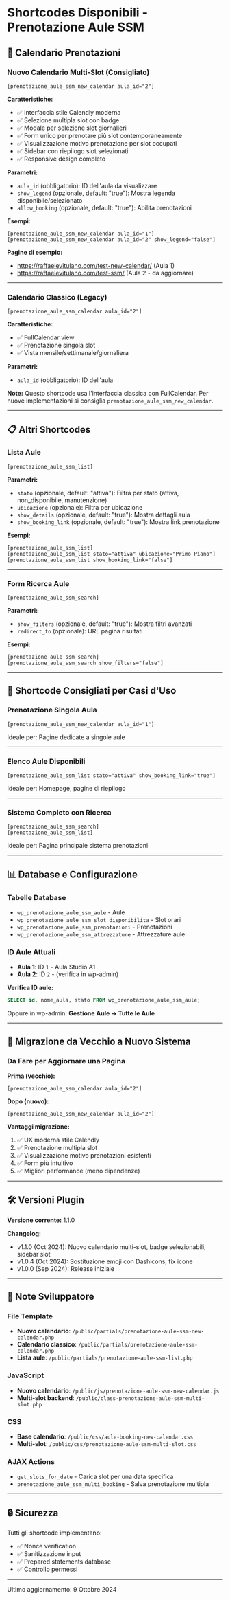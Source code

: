 # Shortcodes Disponibili - Prenotazione Aule SSM

## 📅 Calendario Prenotazioni

### Nuovo Calendario Multi-Slot (Consigliato)
```
[prenotazione_aule_ssm_new_calendar aula_id="2"]
```

**Caratteristiche:**
- ✅ Interfaccia stile Calendly moderna
- ✅ Selezione multipla slot con badge
- ✅ Modale per selezione slot giornalieri
- ✅ Form unico per prenotare più slot contemporaneamente
- ✅ Visualizzazione motivo prenotazione per slot occupati
- ✅ Sidebar con riepilogo slot selezionati
- ✅ Responsive design completo

**Parametri:**
- `aula_id` (obbligatorio): ID dell'aula da visualizzare
- `show_legend` (opzionale, default: "true"): Mostra legenda disponibile/selezionato
- `allow_booking` (opzionale, default: "true"): Abilita prenotazioni

**Esempi:**
```
[prenotazione_aule_ssm_new_calendar aula_id="1"]
[prenotazione_aule_ssm_new_calendar aula_id="2" show_legend="false"]
```

**Pagine di esempio:**
- https://raffaelevitulano.com/test-new-calendar/ (Aula 1)
- https://raffaelevitulano.com/test-ssm/ (Aula 2 - da aggiornare)

---

### Calendario Classico (Legacy)
```
[prenotazione_aule_ssm_calendar aula_id="2"]
```

**Caratteristiche:**
- ✅ FullCalendar view
- ✅ Prenotazione singola slot
- ✅ Vista mensile/settimanale/giornaliera

**Parametri:**
- `aula_id` (obbligatorio): ID dell'aula

**Note:** Questo shortcode usa l'interfaccia classica con FullCalendar. Per nuove implementazioni si consiglia `prenotazione_aule_ssm_new_calendar`.

---

## 📋 Altri Shortcodes

### Lista Aule
```
[prenotazione_aule_ssm_list]
```

**Parametri:**
- `stato` (opzionale, default: "attiva"): Filtra per stato (attiva, non_disponibile, manutenzione)
- `ubicazione` (opzionale): Filtra per ubicazione
- `show_details` (opzionale, default: "true"): Mostra dettagli aula
- `show_booking_link` (opzionale, default: "true"): Mostra link prenotazione

**Esempi:**
```
[prenotazione_aule_ssm_list]
[prenotazione_aule_ssm_list stato="attiva" ubicazione="Primo Piano"]
[prenotazione_aule_ssm_list show_booking_link="false"]
```

---

### Form Ricerca Aule
```
[prenotazione_aule_ssm_search]
```

**Parametri:**
- `show_filters` (opzionale, default: "true"): Mostra filtri avanzati
- `redirect_to` (opzionale): URL pagina risultati

**Esempi:**
```
[prenotazione_aule_ssm_search]
[prenotazione_aule_ssm_search show_filters="false"]
```

---

## 🎯 Shortcode Consigliati per Casi d'Uso

### Prenotazione Singola Aula
```
[prenotazione_aule_ssm_new_calendar aula_id="1"]
```
Ideale per: Pagine dedicate a singole aule

---

### Elenco Aule Disponibili
```
[prenotazione_aule_ssm_list stato="attiva" show_booking_link="true"]
```
Ideale per: Homepage, pagine di riepilogo

---

### Sistema Completo con Ricerca
```
[prenotazione_aule_ssm_search]
[prenotazione_aule_ssm_list]
```
Ideale per: Pagina principale sistema prenotazioni

---

## 📊 Database e Configurazione

### Tabelle Database
- `wp_prenotazione_aule_ssm_aule` - Aule
- `wp_prenotazione_aule_ssm_slot_disponibilita` - Slot orari
- `wp_prenotazione_aule_ssm_prenotazioni` - Prenotazioni
- `wp_prenotazione_aule_ssm_attrezzature` - Attrezzature aule

### ID Aule Attuali
- **Aula 1**: ID `1` - Aula Studio A1
- **Aula 2**: ID `2` - (verifica in wp-admin)

**Verifica ID aule:**
```sql
SELECT id, nome_aula, stato FROM wp_prenotazione_aule_ssm_aule;
```

Oppure in wp-admin: **Gestione Aule → Tutte le Aule**

---

## 🔄 Migrazione da Vecchio a Nuovo Sistema

### Da Fare per Aggiornare una Pagina

**Prima (vecchio):**
```
[prenotazione_aule_ssm_calendar aula_id="2"]
```

**Dopo (nuovo):**
```
[prenotazione_aule_ssm_new_calendar aula_id="2"]
```

**Vantaggi migrazione:**
1. ✅ UX moderna stile Calendly
2. ✅ Prenotazione multipla slot
3. ✅ Visualizzazione motivo prenotazioni esistenti
4. ✅ Form più intuitivo
5. ✅ Migliori performance (meno dipendenze)

---

## 🛠️ Versioni Plugin

**Versione corrente:** 1.1.0

**Changelog:**
- v1.1.0 (Oct 2024): Nuovo calendario multi-slot, badge selezionabili, sidebar slot
- v1.0.4 (Oct 2024): Sostituzione emoji con Dashicons, fix icone
- v1.0.0 (Sep 2024): Release iniziale

---

## 📝 Note Sviluppatore

### File Template
- **Nuovo calendario**: `/public/partials/prenotazione-aule-ssm-new-calendar.php`
- **Calendario classico**: `/public/partials/prenotazione-aule-ssm-calendar.php`
- **Lista aule**: `/public/partials/prenotazione-aule-ssm-list.php`

### JavaScript
- **Nuovo calendario**: `/public/js/prenotazione-aule-ssm-new-calendar.js`
- **Multi-slot backend**: `/public/class-prenotazione-aule-ssm-multi-slot.php`

### CSS
- **Base calendario**: `/public/css/aule-booking-new-calendar.css`
- **Multi-slot**: `/public/css/prenotazione-aule-ssm-multi-slot.css`

### AJAX Actions
- `get_slots_for_date` - Carica slot per una data specifica
- `prenotazione_aule_ssm_multi_booking` - Salva prenotazione multipla

---

## 🔒 Sicurezza

Tutti gli shortcode implementano:
- ✅ Nonce verification
- ✅ Sanitizzazione input
- ✅ Prepared statements database
- ✅ Controllo permessi

---

Ultimo aggiornamento: 9 Ottobre 2024
